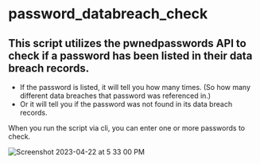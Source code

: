 # password_databreach_check

## This script utilizes the pwnedpasswords API to check if a password has been listed in their data breach records.
- If the password is listed, it will tell you how many times. (So how many different data breaches that password was referenced in.)
- Or it will tell you if the password was not found in its data breach records.

When you run the script via cli, you can enter one or more passwords to check.

![Screenshot 2023-04-22 at 5 33 00 PM](https://user-images.githubusercontent.com/367461/233810454-2fb85b19-15d4-47ed-a13c-229cd0746cab.png)
